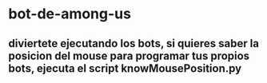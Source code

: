 # bot-de-among-us

## diviertete ejecutando los bots, si quieres saber la posicion del mouse para programar tus propios bots, ejecuta el script knowMousePosition.py
